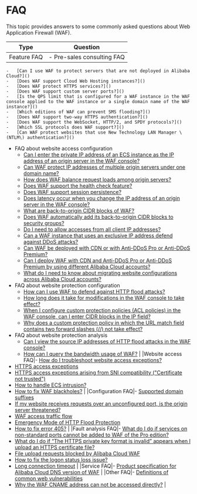 # FAQ

This topic provides answers to some commonly asked questions about Web Application Firewall \(WAF\).

|Type|Question|
|----|--------|
|Feature FAQ|-   Pre-sales consulting FAQ
    -   [Can I use WAF to protect servers that are not deployed in Alibaba Cloud?]()
    -   [Does WAF support Cloud Web Hosting instances?]()
    -   [Does WAF protect HTTPS services?]()
    -   [Does WAF support custom server ports?]()
    -   [Is the QPS limit that is configured for a WAF instance in the WAF console applied to the WAF instance or a single domain name of the WAF instance?]()
    -   [Which editions of WAF can prevent SMS flooding?]()
    -   [Does WAF support two-way HTTPS authentication?]()
    -   [Does WAF support the WebSocket, HTTP/2, and SPDY protocols?]()
    -   [Which SSL protocols does WAF support?]()
    -   [Can WAF protect websites that use New Technology LAN Manager \(NTLM\) authentication?]()
-   FAQ about website access configuration
    -   [Can I enter the private IP address of an ECS instance as the IP address of an origin server in the WAF console?]()
    -   [Can WAF protect IP addresses of multiple origin servers under one domain name?]()
    -   [How does WAF balance request loads among origin servers?]()
    -   [Does WAF support the health check feature?]()
    -   [Does WAF support session persistence?]()
    -   [Does latency occur when you change the IP address of an origin server in the WAF console?]()
    -   [What are back-to-origin CIDR blocks of WAF?]()
    -   [Does WAF automatically add its back-to-origin CIDR blocks to security groups?]()
    -   [Do I need to allow accesses from all client IP addresses?]()
    -   [Can a WAF instance that uses an exclusive IP address defend against DDoS attacks?]()
    -   [Can WAF be deployed with CDN or with Anti-DDoS Pro or Anti-DDoS Premium?]()
    -   [Can I deploy WAF with CDN and Anti-DDoS Pro or Anti-DDoS Premium by using different Alibaba Cloud accounts?]()
    -   [What do I need to know about migrating website configurations across Alibaba Cloud accounts?]()
-   FAQ about website protection configuration
    -   [How can I use WAF to defend against HTTP flood attacks?]()
    -   [How long does it take for modifications in the WAF console to take effect?]()
    -   [When I configure custom protection policies \(ACL policies\) in the WAF console, can I enter CIDR blocks in the IP field?]()
    -   [Why does a custom protection policy in which the URL match field contains two forward slashes \(//\) not take effect?]()
-   FAQ about website protection analysis
    -   [Can I view the source IP addresses of HTTP flood attacks in the WAF console?]()
    -   [How can I query the bandwidth usage of WAF?]() |
|Website access FAQ|-   [How do I troubleshoot website access exceptions?]()
-   [HTTPS access exceptions]()
-   [HTTPS access exceptions arising from SNI compatibility \("Certificate not trusted"\)]()
-   [How to handle ECS intrusion?]()
-   [How to fix WAF blackholes?]() |
|Configuration FAQ|-   [Supported domain suffixes]()
-   [If my website receives requests over an unconfigured port, is the origin server threatened?]()
-   [WAF access traffic flow]()
-   [Emergency Mode of HTTP Flood Protection]()
-   [How to fix error 405?]() |
|Fault analysis FAQ|-   [What do I do if services on non-standard ports cannot be added to WAF of the Pro edition?]()
-   [What do I do if “The HTTPS private key format is invalid” appears when I upload an HTTPS certificate file?]()
-   [File upload requests blocked by Alibaba Cloud WAF]()
-   [How to fix the logon status loss issue?]()
-   [Long connection timeout]() |
|Service FAQ|-   [Product specification for Alibaba Cloud DNS version of WAF]() |
|Other FAQ|-   [Definitions of common web vulnerabilities]()
-   [Why the WAF CNAME address can not be accessed directly?]() |

